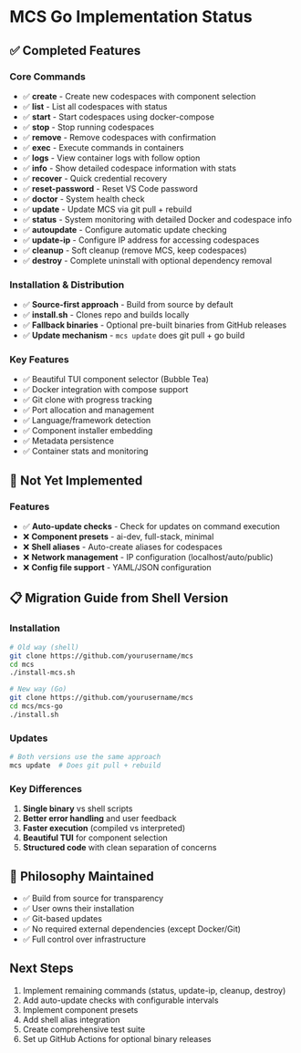 # MCS Go Implementation Status

## ✅ Completed Features

### Core Commands
- ✅ **create** - Create new codespaces with component selection
- ✅ **list** - List all codespaces with status
- ✅ **start** - Start codespaces using docker-compose
- ✅ **stop** - Stop running codespaces
- ✅ **remove** - Remove codespaces with confirmation
- ✅ **exec** - Execute commands in containers
- ✅ **logs** - View container logs with follow option
- ✅ **info** - Show detailed codespace information with stats
- ✅ **recover** - Quick credential recovery
- ✅ **reset-password** - Reset VS Code password
- ✅ **doctor** - System health check
- ✅ **update** - Update MCS via git pull + rebuild
- ✅ **status** - System monitoring with detailed Docker and codespace info
- ✅ **autoupdate** - Configure automatic update checking
- ✅ **update-ip** - Configure IP address for accessing codespaces
- ✅ **cleanup** - Soft cleanup (remove MCS, keep codespaces)
- ✅ **destroy** - Complete uninstall with optional dependency removal

### Installation & Distribution
- ✅ **Source-first approach** - Build from source by default
- ✅ **install.sh** - Clones repo and builds locally
- ✅ **Fallback binaries** - Optional pre-built binaries from GitHub releases
- ✅ **Update mechanism** - `mcs update` does git pull + go build

### Key Features
- ✅ Beautiful TUI component selector (Bubble Tea)
- ✅ Docker integration with compose support
- ✅ Git clone with progress tracking
- ✅ Port allocation and management
- ✅ Language/framework detection
- ✅ Component installer embedding
- ✅ Metadata persistence
- ✅ Container stats and monitoring

## 🚧 Not Yet Implemented

### Features
- ✅ **Auto-update checks** - Check for updates on command execution
- ❌ **Component presets** - ai-dev, full-stack, minimal
- ❌ **Shell aliases** - Auto-create aliases for codespaces
- ❌ **Network management** - IP configuration (localhost/auto/public)
- ❌ **Config file support** - YAML/JSON configuration

## 📋 Migration Guide from Shell Version

### Installation
```bash
# Old way (shell)
git clone https://github.com/yourusername/mcs
cd mcs
./install-mcs.sh

# New way (Go)
git clone https://github.com/yourusername/mcs
cd mcs/mcs-go
./install.sh
```

### Updates
```bash
# Both versions use the same approach
mcs update  # Does git pull + rebuild
```

### Key Differences
1. **Single binary** vs shell scripts
2. **Better error handling** and user feedback
3. **Faster execution** (compiled vs interpreted)
4. **Beautiful TUI** for component selection
5. **Structured code** with clean separation of concerns

## 🎯 Philosophy Maintained

- ✅ Build from source for transparency
- ✅ User owns their installation
- ✅ Git-based updates
- ✅ No required external dependencies (except Docker/Git)
- ✅ Full control over infrastructure

## Next Steps

1. Implement remaining commands (status, update-ip, cleanup, destroy)
2. Add auto-update checks with configurable intervals
3. Implement component presets
4. Add shell alias integration
5. Create comprehensive test suite
6. Set up GitHub Actions for optional binary releases